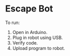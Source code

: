 # Escape Bot

To run:

1. Open in Arduino.
1. Plug in robot using USB.
1. Verify code.
1. Upload program to robot.
